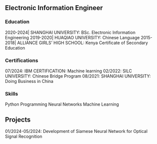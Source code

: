 ## Electronic Information Engineer

### Education
2020-2024| SHANGHAI UNIVERSITY: BSc. Electronic Information Engineering
2019-2020| HUAQIAO UNIVERSITY: Chinese Language
2015-2018| ALLIANCE GIRLS' HIGH SCHOOL: Kenya Certificate of Secondary Education

### Certifications
07/2024: IBM CERTIFICATION: Machine learning
02/2022: SILC UNIVERSITY: Chinese Bridge Program
08/2021: SHANGHAI UNIVERSITY: Doing Business in China
  
### Skills
Python Programming
Neural Networks
Machine Learning

## Projects
01/2024-05/2024: Development of Siamese Neural Network for Optical Signal Recognition
<!--
**AlisonJoyA/AlisonJoyA** is a ✨ _special_ ✨ repository because its `README.md` (this file) appears on your GitHub profile.

Here are some ideas to get you started:

- 🔭 I’m currently working on ...
- 🌱 I’m currently learning ...
- 👯 I’m looking to collaborate on ...
- 🤔 I’m looking for help with ...
- 💬 Ask me about ...
- 📫 How to reach me: ...
- 😄 Pronouns: ...
- ⚡ Fun fact: ...
-->
